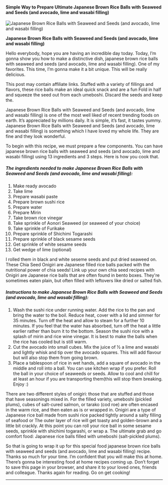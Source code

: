             

#### Simple Way to Prepare Ultimate Japanese Brown Rice Balls with Seaweed and Seeds (and avocado, lime and wasabi filling)

![Japanese Brown Rice Balls with Seaweed and Seeds (and avocado, lime and wasabi filling)](https://img-global.cpcdn.com/recipes/ebc0d1f57cc95452/751x532cq70/japanese-brown-rice-balls-with-seaweed-and-seeds-and-avocado-lime-and-wasabi-filling-recipe-main-photo.jpg)

**Japanese Brown Rice Balls with Seaweed and Seeds (and avocado, lime and wasabi filling)**

Hello everybody, hope you are having an incredible day today. Today, I’m gonna show you how to make a distinctive dish, japanese brown rice balls with seaweed and seeds (and avocado, lime and wasabi filling). One of my favorites. This time, I’m gonna make it a bit unique. This will be really delicious.

This post may contain affiliate links. Stuffed with a variety of fillings and flavors, these rice balls make an ideal quick snack and are a fun Fold in half and squeeze the seed out from each umeboshi. Discard the seeds and keep the.

Japanese Brown Rice Balls with Seaweed and Seeds (and avocado, lime and wasabi filling) is one of the most well liked of recent trending foods on earth. It’s appreciated by millions daily. It is simple, it’s fast, it tastes yummy. Japanese Brown Rice Balls with Seaweed and Seeds (and avocado, lime and wasabi filling) is something which I have loved my whole life. They are fine and they look wonderful.

To begin with this recipe, we must prepare a few components. You can have japanese brown rice balls with seaweed and seeds (and avocado, lime and wasabi filling) using 13 ingredients and 3 steps. Here is how you cook that.

##### The ingredients needed to make Japanese Brown Rice Balls with Seaweed and Seeds (and avocado, lime and wasabi filling):

1.  Make ready avocado
2.  Take lime
3.  Prepare wasabi paste
4.  Prepare brown sushi rice
5.  Prepare water
6.  Prepare Mirin
7.  Take brown rice vinegar
8.  Take sprinkle of Aonori Seaweed (or seaweed of your choice)
9.  Take sprinkle of Furikake
10.  Prepare sprinkle of Shichimi Togarashi
11.  Prepare sprinkle of black sesame seeds
12.  Get sprinkle of white sesame seeds
13.  Get wedge of lime (optional)

I rolled them in black and white seseme seeds and put dried seaweed on. These Chia Seed Onigiri are Japanese filled rice balls packed with the nutritional power of chia seeds! Link up your own chia seed recipes with Onigiri are Japanese rice balls that are often found in bento boxes. They're sometimes eaten plain, but often filled with leftovers like dried or salted fish.

##### Instructions to make Japanese Brown Rice Balls with Seaweed and Seeds (and avocado, lime and wasabi filling):

1.  Wash the sushi rice under running water. Add the rice to the pan and bring the water to the boil. Reduce heat, cover with a lid and simmer for 35 minutes. Turn off the heat and allow to steam for a further 10 minutes. If you feel that the water has absorbed, turn off the heat a little earlier rather than burn it to the bottom. Season the sushi rice with a splash of mirin and rice wine vinegar. It is best to make the balls when the rice has cooled but is still warm.
2.  Cut the avocado into small cubes. Mix the juice of ½ a lime and wasabi and lightly whisk and tip over the avocado squares. This will add flavour but will also stop them from going brown.
3.  Place a tablespoon of rice in wet hands, add a square of avocado in the middle and roll into a ball. You can use kitchen wrap if you prefer. Roll the ball in your choice of seaweeds or seeds. Allow to cool and chill for at least an hour if you are transporting them(this will stop them breaking. Enjoy :)

There are two different styles of onigiri: those that are stuffed and those that have seasonings mixed in. For the filled variety, umeboshi (pickled plums), cubes of salt-cured salmon, or tarako (cod roe) are often encased in the warm rice, and then eaten as is or wrapped in. Onigiri are a type of Japanese rice ball made from sushi rice packed tightly around a salty filling of seafood or The outer layer of rice will get toasty and golden-brown and a little bit crackly. At this point you can roll your rice ball in some sesame seeds, sprinkle with shichimi togarashi, or wrap a. The ultimate grab and go comfort food: Japanese rice balls filled with umeboshi (salt-pickled plums).

So that is going to wrap it up for this special food japanese brown rice balls with seaweed and seeds (and avocado, lime and wasabi filling) recipe. Thanks so much for your time. I’m confident that you will make this at home. There’s gonna be interesting food at home recipes coming up. Don’t forget to save this page in your browser, and share it to your loved ones, friends and colleague. Thanks again for reading. Go on get cooking!

* * *